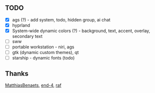 ## TODO

- [x] ags (?) - add system, todo, hidden group, ai chat
- [x] hyprland
- [x] System-wide dynamic colors (?) - background, text, accent, overlay, secondary text
- [ ] sww
- [ ] portable workstation - niri, ags
- [ ] gtk (dynamic custom themes), qt
- [ ] starship - dynamic fonts (todo)

## Thanks

[MatthiasBenaets](https://github.com/MatthiasBenaets/nix-config/), [end-4](https://github.com/end-4/dots-hyprland), [raf](https://github.com/notashelf/nyx)
